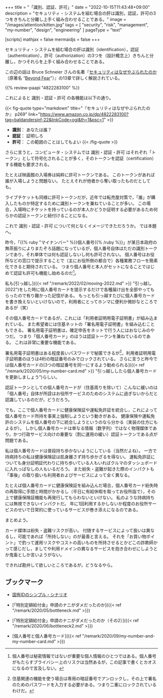 +++
title = "「識別、認証、許可」"
date =  "2022-10-15T11:43:48+09:00"
description = "セキュリティ・システムを組む場合の肝は識別，認証，許可の3つをきちんと分離し上手く組み合わせることである。"
image = "/images/attention/kitten.jpg"
tags = [ "security", "risk", "management", "my-number", "design", "engineering" ]
pageType = "text"

[scripts]
  mathjax = false
  mermaidjs = false
+++

セキュリティ・システムを組む場合の肝は識別（identification），認証（authentication），許可（authorization）の3つを（設計概念上）きちんと分離し，かつそれらを上手く組み合わせることである。

この辺の話は Bruce Schneier さんの名著『[セキュリティはなぜやぶられたのか](https://www.amazon.co.jp/dp/4822283100?tag=baldandersinf-22&linkCode=ogi&th=1&psc=1)（原著名 “[Beyond Fear](https://www.amazon.co.jp/dp/B000PY3NB4?tag=baldandersinf-22&linkCode=ogi&th=1&psc=1)”）』の13章で詳しく解説されている。

{{% review-paapi "4822283100" %}} <!-- セキュリティはなぜやぶられたのか -->

これによると 識別・認証・許可 の各機能は以下の通り。

{{< fig-quote type="markdown" title="『セキュリティはなぜやぶられたのか』 p269" link="https://www.amazon.co.jp/dp/4822283100?tag=baldandersinf-22&linkCode=ogi&th=1&psc=1" >}}
- **識別**： あなたは誰？
- **認証**： 証明しろ
- **許可**： この範囲のことはしてもよい
{{< /fig-quote >}}

さらに言うと，コンピュータ・システムでは 識別・認証・許可 はそれぞれ「トークン」として符号化されることが多く，そのトークンを認証（certification）する機能も要求される。

たとえば映画館の入場券は純粋に許可トークンである。
このトークンがあれば誰が入場しようと問題ない。
たとえそれが他者から奪い取ったものだとしても。

ライブチケットも同様に許可トークンだが，近年では転売屋対策で，「誰」が購入したものか特定するために識別トークンを兼ねていることが多い。
この場合，入場時にチケットを持っているのが本人かどうか証明する必要があるため何らかの認証トークンと紐付けることになる。

これで 識別・認証・許可 について何となくイメージできただろうか。
では本題へ。

昨今，「{{% ruby "マイナンバー" %}}個人番号{{% /ruby %}}」が某日本政府の無茶振りによりまたぞろ話題になっているが，個人番号自体はただの識別トークンであり，それ単体では何も認証しないし何も許可されない。
個人番号はお役所などの窓口で提示することで（主にお役所側の都合で）各種業務フローを簡素化できると期待されている。
つまり個人番号と本人がセットになることではじめて認証も許可も機能し始めるのだ[^id1]。

[^id1]: 個人番号は秘密情報ではないが重要な個人情報のひとつではある。個人番号がもたらすプライバシー上のリスクは当然あるが，この記事で書くとカオスになるので言及しない。

私も[引っ越し]({{< ref "/remark/2022/02/moving-2022.md" >}} "引っ越し 2022")をした時に個人番号カードを提示するだけで各種届け出を全部やってもらったので有り難かった記憶がある。
もっとも引っ越すたびに個人番号カードを書き換えないといけないので，利用者にとってホンマに便利か微妙なところであるが（笑）

その個人番号カードであるが，これには「利用者証明用電子証明書」が組み込まれている。
また希望者には住基ネットの「署名用電子証明書」を組み込むこともできる。
署名用電子証明書は，確定申告をネットで行う人にはおなじみのやつだ。
つまり「個人番号カード」のほうは認証トークンを兼ねているのである。
これは非常に重要な機能である。

署名用電子証明書はある程度長いパスワードで秘匿できるが[^j1]，利用者証明用電子証明書のほうは4桁の暗証番号のみでロックされている。
さらに言うと昨今では個人番号カードの[3つの暗証番号を同一にするよう勧められる]({{< ref "/remark/2020/05/my-number-card.md" >}} "引っ越ししたら個人番号カードを更新しましょう")らしい。

[^j1]: 住基関連の機能を使う場合は専用の暗証番号でアンロックし，その上で署名のためのパスワードを入力する必要がある。つまり二重にロックされているわけだ。

認証トークンとしての個人番号カードが（住基周りを除いて）こんなに緩いのは「個人番号」自体が所詮はお役所サービスのためのシステムに過ぎないからだと認識しているのだが，どうだろう。

でも，ここで個人番号カードに健康保険証や運転免許証を統合し，これによって個人番号カード所持を事実上強制しようという動きがある。
健康保険や運転免許のシステムを個人番号の下に統合しようというのなら分かる（実装の仕方にもよるが）。
しかし個人番号カードは単なる情報（数字列）ではなく物理媒体であり，かつ行政サービス向けの重要な（割に運用の緩い）認証トークンである点が問題である。

私は個人番号カードは普段持ち歩かないようにしている（当然だよね）。
一方で持病持ちの私は健康保険証は肌身離さず持ち歩かざるを得ない。
運転免許証についても身分証明証代わりに持ち歩いている人もいればクルマのダッシュボードに入れっぱなしの人もいるだろう。
また紛失・盗難が起きた際のインパクトも「事後」の取り扱いも利用者およびサービスによって全く異なる。

たとえば個人番号カードに健康保険証を組み込んだ場合，個人番号カード紛失時の再取得に手間と時間がかかるし（平日に有給休暇を取ってお役所詣で），その上で健康保険証機能も再発行してもらわないといけない。
私のような持病持ちには無視できないインパクトだ。
年に1回利用するかしないか程度のお役所サービスのせいで日常的に使っているサービスが巻き添えになるのである。

まとめよう。

カード媒体は紛失・盗難リスクが高い。
付随するサービスによって扱いは異なるし，可能であれば「所持しない」のが最善と言える。
それを「お買い物ポイント」で釣って運用リスクやコストの高いものを所持させるとかどこの詐欺師かって感じだし，ましてや利用ドメインの異なるサービスを抱き合わせにしようとか鬼畜としか言いようがない。

できれば勘弁して欲しいところであるが，どうなるやら。

## ブックマーク

- [固有IDのシンプル・シナリオ](https://www.hyuki.com/techinfo/uniqid.html)

- [「特別定額給付金」申請のナニがダメだったのか]({{< ref "/remark/2020/05/bottleneck.md" >}})
- [「特別定額給付金」申請のナニがダメだったのか（その2）]({{< ref "/remark/2020/06/bottleneck2.md" >}})
- [個人番号と個人番号カード]({{< ref "/remark/2020/09/my-number-and-my-number-card.md" >}})
